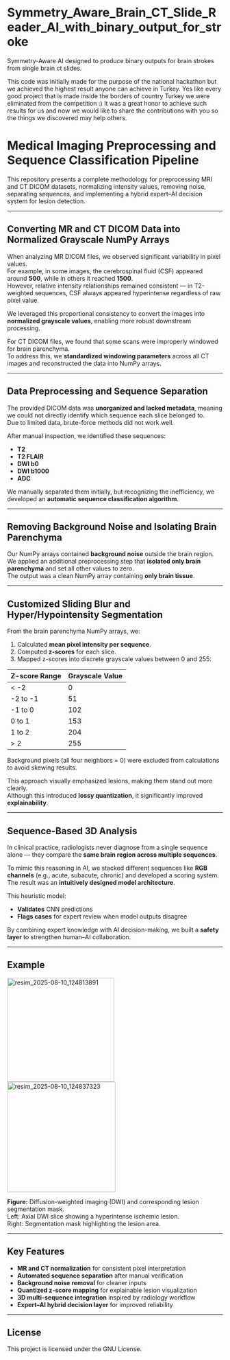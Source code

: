 # Symmetry_Aware_Brain_CT_Slide_Reader_AI_with_binary_output_for_stroke
Symmetry-Aware AI designed to produce binary outputs for brain strokes from single brain ct slides.

This code was initially made for the purpose of the national hackathon but we achieved the highest result anyone can achieve in Turkey. Yes like every good project that is made inside the borders of country Turkey  we were eliminated from the competition :) It was a great honor to achieve such results for us and now we would like to share the contributions with you so the things we discovered may help others.

# Medical Imaging Preprocessing and Sequence Classification Pipeline

This repository presents a complete methodology for preprocessing MRI and CT DICOM datasets, normalizing intensity values, removing noise, separating sequences, and implementing a hybrid expert–AI decision system for lesion detection.

---

## Converting MR and CT DICOM Data into Normalized Grayscale NumPy Arrays

When analyzing MR DICOM files, we observed significant variability in pixel values.  
For example, in some images, the cerebrospinal fluid (CSF) appeared around **500**, while in others it reached **1500**.  
However, relative intensity relationships remained consistent — in T2-weighted sequences, CSF always appeared hyperintense regardless of raw pixel value.

We leveraged this proportional consistency to convert the images into **normalized grayscale values**, enabling more robust downstream processing.

For CT DICOM files, we found that some scans were improperly windowed for brain parenchyma.  
To address this, we **standardized windowing parameters** across all CT images and reconstructed the data into NumPy arrays.

---

## Data Preprocessing and Sequence Separation

The provided DICOM data was **unorganized and lacked metadata**, meaning we could not directly identify which sequence each slice belonged to.  
Due to limited data, brute-force methods did not work well.

After manual inspection, we identified these sequences:
- **T2**
- **T2 FLAIR**
- **DWI b0**
- **DWI b1000**
- **ADC**

We manually separated them initially, but recognizing the inefficiency, we developed an **automatic sequence classification algorithm**.

---

## Removing Background Noise and Isolating Brain Parenchyma

Our NumPy arrays contained **background noise** outside the brain region.  
We applied an additional preprocessing step that **isolated only brain parenchyma** and set all other values to zero.  
The output was a clean NumPy array containing **only brain tissue**.

---

## Customized Sliding Blur and Hyper/Hypointensity Segmentation

From the brain parenchyma NumPy arrays, we:
1. Calculated **mean pixel intensity per sequence**.
2. Computed **z-scores** for each slice.
3. Mapped z-scores into discrete grayscale values between 0 and 255:

| Z-score Range      | Grayscale Value |
|--------------------|-----------------|
| < -2               | 0               |
| -2 to -1           | 51              |
| -1 to 0            | 102             |
| 0 to 1             | 153              |
| 1 to 2             | 204              |
| > 2                | 255              |

Background pixels (all four neighbors = 0) were excluded from calculations to avoid skewing results.

This approach visually emphasized lesions, making them stand out more clearly.  
Although this introduced **lossy quantization**, it significantly improved **explainability**.



---

## Sequence-Based 3D Analysis

In clinical practice, radiologists never diagnose from a single sequence alone — they compare the **same brain region across multiple sequences**.

To mimic this reasoning in AI, we stacked different sequences like **RGB channels** (e.g., acute, subacute, chronic) and developed a scoring system.  
The result was an **intuitively designed model architecture**.

This heuristic model:
- **Validates** CNN predictions
- **Flags cases** for expert review when model outputs disagree

By combining expert knowledge with AI decision-making, we built a **safety layer** to strengthen human–AI collaboration.

---

## Example
<img width="250" height="242" alt="resim_2025-08-10_124813891" src="https://github.com/user-attachments/assets/c19a8324-0ef9-4313-9614-5e601711563b" />
<img width="253" height="257" alt="resim_2025-08-10_124837323" src="https://github.com/user-attachments/assets/8ea1b009-a016-4c9c-bb75-42f67117ce0e" />



**Figure:** Diffusion-weighted imaging (DWI) and corresponding lesion segmentation mask.  
Left: Axial DWI slice showing a hyperintense ischemic lesion.  
Right: Segmentation mask highlighting the lesion area.

---

## Key Features
- **MR and CT normalization** for consistent pixel interpretation
- **Automated sequence separation** after manual verification
- **Background noise removal** for cleaner inputs
- **Quantized z-score mapping** for explainable lesion visualization
- **3D multi-sequence integration** inspired by radiology workflow
- **Expert–AI hybrid decision layer** for improved reliability

---

## License
This project is licensed under the GNU License.
